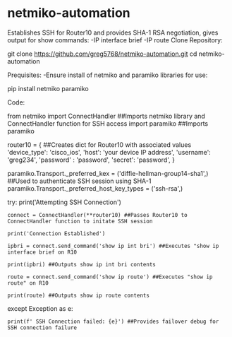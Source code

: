 # netmiko-automation
Establishes SSH for Router10 and provides SHA-1 RSA negotiation, gives output for show commands:
-IP interface brief 
-IP route
Clone Repository:

git clone https://github.com/greg5768/netmiko-automation.git
cd netmiko-automation


Prequisites:
-Ensure install of netmiko and paramiko libraries for use:

pip install netmiko paramiko

Code:

from netmiko import ConnectHandler ##Imports netmiko library and ConnectHandler function for SSH access
import paramiko ##Imports paramiko

router10 = {      ##Creates dict for Router10 with associated values
    'device_type': 'cisco_ios',
    'host': 'your device IP address',
    'username': 'greg234',
    'password' : 'password',
    'secret': 'password',
    }
    
paramiko.Transport._preferred_kex = ('diffie-hellman-group14-sha1',) ##Used to authenticate SSH session using SHA-1
paramiko.Transport._preferred_host_key_types = ('ssh-rsa',) 

try: 
    print('Attempting SSH Connection') 
    
    connect = ConnectHandler(**router10) ##Passes Router10 to ConnectHandler function to initate SSH session
    
    print('Connection Established')
    
    ipbri = connect.send_command('show ip int bri') ##Executes "show ip interface brief on R10
    
    print(ipbri) ##Outputs show ip int bri contents
   
    route = connect.send_command('show ip route') ##Executes "show ip route" on R10
    
    print(route) ##Outputs show ip route contents

except Exception as e:
    
    print(f' SSH Connection failed: {e}') ##Provides failover debug for SSH connection failure
